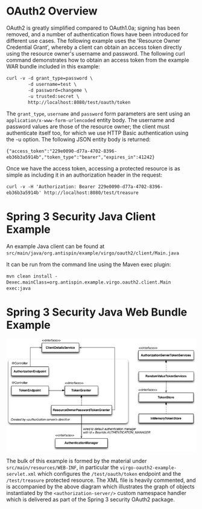 
# OAuth2 Overview

OAuth2 is greatly simplified compared to OAuth1.0a; signing has been removed, and a number of authentication flows have been introduced for different use cases. The following example uses the 'Resource Owner Credential Grant', whereby a client can obtain an access token directly using the resource owner's username and password. The following curl command demonstrates how to obtain an access token from the example WAR bundle included in this example:

    curl -v -d grant_type=password \
            -d username=test \
            -d password=changeme \
            -u trusted:secret \
            http://localhost:8080/test/oauth/token

The `grant_type`, `username` and `password` form parameters are sent using an `application/x-www-form-urlencoded` entity body. The username and password values are those of the resource owner; the client must authenticate itself too, for which we use HTTP Basic authentication using the -u option. The following JSON entity body is returned:

    {"access_token":"229e0090-d77a-4702-8396-eb36b3a5914b","token_type":"bearer","expires_in":41242}

Once we have the access token, accessing a protected resource is as simple as including it in an authorization header in the request:

    curl -v -H 'Authorization: Bearer 229e0090-d77a-4702-8396-eb36b3a5914b' http://localhost:8080/test/treasure

# Spring 3 Security Java Client Example

An example Java client can be found at `src/main/java/org.antispin/example/virgo/oauth2/client/Main.java`

It can be run from the command line using the Maven exec plugin:

    mvn clean install -Dexec.mainClass=org.antispin.example.virgo.oauth2.client.Main exec:java

# Spring 3 Security Java Web Bundle Example

![Spring Security Class Diagram](spring-security-oauth2-class-diagram.png)

The bulk of this example is formed by the material under `src/main/resources/WEB-INF`, in particular the `virgo-oauth2-example-servlet.xml` which configures the `/test/oauth/token` endpoint and the `/test/treasure` protected resource. The XML file is heavily commented, and is accompanied by the above diagram which illustrates the graph of objects instantiated by the `<authorization-server/>` custom namespace handler which is delivered as part of the Spring 3 security OAuth2 package.
